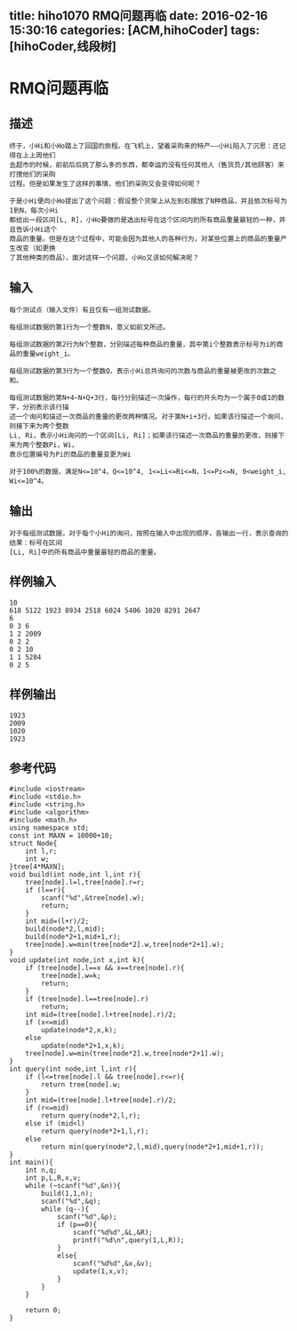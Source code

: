 title: hiho1070 RMQ问题再临
date: 2016-02-16 15:30:16
categories: [ACM,hihoCoder]
tags: [hihoCoder,线段树]
---
# RMQ问题再临

## 描述

	终于，小Hi和小Ho踏上了回国的旅程。在飞机上，望着采购来的特产——小Hi陷入了沉思：还记得在上上周他们
	去超市的时候，前前后后挑了那么多的东西，都幸运的没有任何其他人（售货员/其他顾客）来打搅他们的采购
	过程。但是如果发生了这样的事情，他们的采购又会变得如何呢？

	于是小Hi便向小Ho提出了这个问题：假设整个货架上从左到右摆放了N种商品，并且依次标号为1到N，每次小Hi
	都给出一段区间[L, R]，小Ho要做的是选出标号在这个区间内的所有商品重量最轻的一种，并且告诉小Hi这个
	商品的重量。但是在这个过程中，可能会因为其他人的各种行为，对某些位置上的商品的重量产生改变（如更换
	了其他种类的商品），面对这样一个问题，小Ho又该如何解决呢？

<!--more-->

## 输入

	每个测试点（输入文件）有且仅有一组测试数据。

	每组测试数据的第1行为一个整数N，意义如前文所述。

	每组测试数据的第2行为N个整数，分别描述每种商品的重量，其中第i个整数表示标号为i的商品的重量weight_i。

	每组测试数据的第3行为一个整数Q，表示小Hi总共询问的次数与商品的重量被更改的次数之和。

	每组测试数据的第N+4~N+Q+3行，每行分别描述一次操作，每行的开头均为一个属于0或1的数字，分别表示该行描
	述一个询问和描述一次商品的重量的更改两种情况。对于第N+i+3行，如果该行描述一个询问，则接下来为两个整数
	Li, Ri，表示小Hi询问的一个区间[Li, Ri]；如果该行描述一次商品的重量的更改，则接下来为两个整数Pi，Wi，
	表示位置编号为Pi的商品的重量变更为Wi

	对于100%的数据，满足N<=10^4，Q<=10^4, 1<=Li<=Ri<=N，1<=Pi<=N, 0<weight_i, Wi<=10^4。

## 输出

	对于每组测试数据，对于每个小Hi的询问，按照在输入中出现的顺序，各输出一行，表示查询的结果：标号在区间
	[Li, Ri]中的所有商品中重量最轻的商品的重量。

## 样例输入

	10
	618 5122 1923 8934 2518 6024 5406 1020 8291 2647 
	6
	0 3 6
	1 2 2009
	0 2 2
	0 2 10
	1 1 5284
	0 2 5

## 样例输出

	1923
	2009
	1020
	1923

## 参考代码
```objc
#include <iostream>
#include <stdio.h>
#include <string.h>
#include <algorithm>
#include <math.h>
using namespace std;
const int MAXN = 10000+10;
struct Node{
	int l,r;
	int w;
}tree[4*MAXN];
void build(int node,int l,int r){
	tree[node].l=l,tree[node].r=r;
	if (l==r){
		scanf("%d",&tree[node].w);
		return;
	}
	int mid=(l+r)/2;
	build(node*2,l,mid);
	build(node*2+1,mid+1,r);
	tree[node].w=min(tree[node*2].w,tree[node*2+1].w);
}
void update(int node,int x,int k){
	if (tree[node].l==x && x==tree[node].r){
		tree[node].w=k;
		return;
	}
	if (tree[node].l==tree[node].r)
		return;
	int mid=(tree[node].l+tree[node].r)/2;
	if (x<=mid)
		update(node*2,x,k);
	else
		update(node*2+1,x,k);
	tree[node].w=min(tree[node*2].w,tree[node*2+1].w);
}
int query(int node,int l,int r){
	if (l<=tree[node].l && tree[node].r<=r){
		return tree[node].w;
	}
	int mid=(tree[node].l+tree[node].r)/2;
	if (r<=mid)
		return query(node*2,l,r);
	else if (mid<l)
		return query(node*2+1,l,r);
	else
		return min(query(node*2,l,mid),query(node*2+1,mid+1,r));
}
int main(){
	int n,q;
	int p,L,R,x,v;
	while (~scanf("%d",&n)){
		build(1,1,n);
		scanf("%d",&q);
		while (q--){
			scanf("%d",&p);
			if (p==0){
				scanf("%d%d",&L,&R);
				printf("%d\n",query(1,L,R));
			}
			else{
				scanf("%d%d",&x,&v);
				update(1,x,v);
			}
		}
	}

	return 0;
}
```
